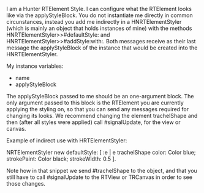 I am a Hunter RTElement Style. I can configure what the RTElement looks like via the applyStyleBlock. You do not instantiate me directly in common circunstances, instead you add me indirectly in a HNRTElementStyler (which is mainly an object that holds instances of mine) with the methods HNRTElementStyler>>#defaultStyle: and HNRTElementStyler>>#addStyle:with:. Both messages receive as their last message the applyStyleBlock of the instance that would be created into the HNRTElementStyler.

My instance variables:

- name
- applyStyleBlock

The applyStyleBlock passed to me should be an one-argument block. The only argument passed to this block is the RTElement you are currently applying the styling on, so that you can send any messages required for changing its looks. We recommend changing the element trachelShape and then (after all styles were applied) call #signalUpdate, for the view or canvas.

Example of indirect use with HRTElementStyler:

NRTElementStyler new
		defaultStyle: [ :e |
			e trachelShape color: Color blue;
				strokePaint: Color black;
				strokeWidth: 0.5
		].

Note how in that snippet we send #trachelShape to the object, and that you still have to call #signalUpdate to the RTView or TRCanvas in order to see those changes.